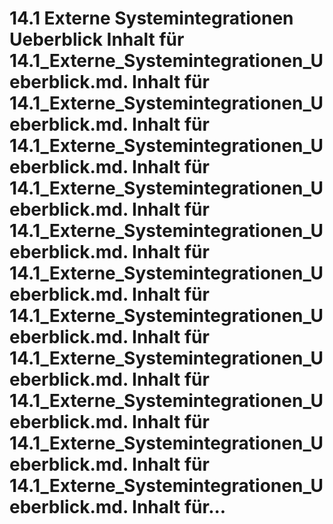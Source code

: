# 14.1 Externe Systemintegrationen Ueberblick Inhalt für 14.1_Externe_Systemintegrationen_Ueberblick.md. Inhalt für 14.1_Externe_Systemintegrationen_Ueberblick.md. Inhalt für 14.1_Externe_Systemintegrationen_Ueberblick.md. Inhalt für 14.1_Externe_Systemintegrationen_Ueberblick.md. Inhalt für 14.1_Externe_Systemintegrationen_Ueberblick.md. Inhalt für 14.1_Externe_Systemintegrationen_Ueberblick.md. Inhalt für 14.1_Externe_Systemintegrationen_Ueberblick.md. Inhalt für 14.1_Externe_Systemintegrationen_Ueberblick.md. Inhalt für 14.1_Externe_Systemintegrationen_Ueberblick.md. Inhalt für 14.1_Externe_Systemintegrationen_Ueberblick.md. Inhalt für 14.1_Externe_Systemintegrationen_Ueberblick.md. Inhalt für...